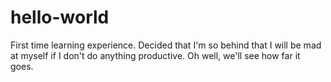 # hello-world
First time learning experience.
Decided that I'm so behind that I will be mad at myself if I don't do anything productive.
Oh well, we'll see how far it goes.
